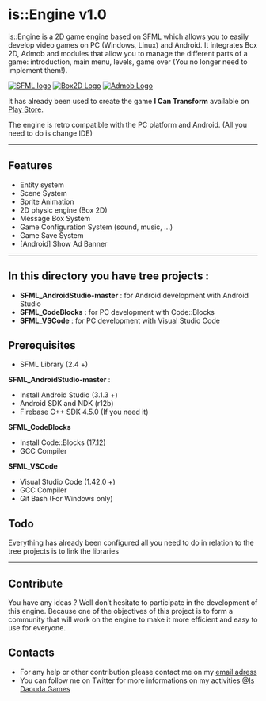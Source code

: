 # is::Engine v1.0

is::Engine is a 2D game engine based on SFML which allows you to easily develop video games on PC (Windows, Linux) and Android. It integrates Box 2D, Admob and modules that allow you to manage the different parts of a game: introduction, main menu, levels, game over (You no longer need to implement them!).

[![SFML logo](https://www.sfml-dev.org/images/logo.png)](https://www.sfml-dev.org) [![Box2D Logo](https://box2d.org/images/logo.svg)](https://github.com/erincatto/box2d) 
[![Admob Logo](https://i48.servimg.com/u/f48/20/16/75/27/admob_10.png)](https://admob.google.com/)

It has already been used to create the game **I Can Transform** available on [Play Store](https://play.google.com/store/apps/details?id=com.isdaouda.icantransform&hl=en).

The engine is retro compatible with the PC platform and Android. (All you need to do is change IDE)

---

## Features
- Entity system
- Scene System
- Sprite Animation
- 2D physic engine (Box 2D)
- Message Box System
- Game Configuration System (sound, music, ...)
- Game Save System
- [Android] Show Ad Banner

---

## In this directory you have tree projects :
- **SFML_AndroidStudio-master** : for Android development with Android Studio
- **SFML_CodeBlocks**           : for PC development with Code::Blocks
- **SFML_VSCode**               : for PC development with Visual Studio Code

## Prerequisites
- SFML Library (2.4 +)

**SFML_AndroidStudio-master** :
- Install Android Studio (3.1.3 +)
- Android SDK and NDK (r12b)
- Firebase C++ SDK 4.5.0 (If you need it)

**SFML_CodeBlocks**
- Install Code::Blocks (17.12)
- GCC Compiler

**SFML_VSCode**
- Visual Studio Code (1.42.0 +)
- GCC Compiler
- Git Bash (For Windows only)

## Todo
Everything has already been configured all you need to do in relation to the tree projects is to link the libraries

---

## Contribute
You have any ideas ? Well don’t hesitate to participate in the development of this engine. Because one of the objectives of this project is to form a community that will work on the engine to make it more efficient and easy to use for everyone.

## Contacts
  * For any help or other contribution please contact me on my [email adress](mailto:isdaouda.n@gmail.com)
  * You can follow me on Twitter for more informations on my activities [@Is Daouda Games](https://twitter.com/IsDaouda_Games)
